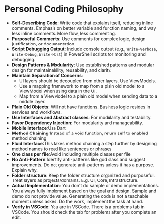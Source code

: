 # Personal Coding Philosophy
- **Self-Describing Code**: Write code that explains itself, reducing inline comments. Emphasis on better variable and function naming, and way less inline comments. More flow, less commenting.
- **Purposeful Comments**: Use comments for complex logic, design justification, or documentation.
- **Script Debugging Output**: Include console output (e.g., `Write-Verbose`, `Write-Debug`, `Write-Host`) in PowerShell scripts for monitoring and debugging.
- **Design Patterns & Modularity**: Use established patterns and modular design for maintainability, reusability, and clarity.
- **Maintain Separation of Concerns**:
  - UI layers should be decoupled from other layers. Use ViewModels.
  - Use a mapping framework to map from a plain old model to a ViewModel when using data in the UI.
  - Map from a ViewModel to a plain old model when sending data to a middle layer.
- **Plain Old Objects**: Will not have functions. Business logic resides in services and workflows.
- **Use Interfaces and Abstract classes**: For modularity and testability.
- **Favor Dependency Injection**: For modularity and manageability.
- **Mobile Interface**:Use Dart
- **Method Chaining**:Instead of a void function, return self to enabled method chaining 
- **Fluid Interface**:This takes method chaining a step further by designing method names to read like sentences or phrases
- **One class per file**:Avoid including multiple classes per file
- **No Anti-Pattern**:Identify anti-patterns like god class and suggest improvements. Do not generate anti-patterns unless it has a purpose. Explain why.
- **Folder structure**: Keep the folder structure organized and purposeful. Treat layers as projects/domains. E.g. UI, Core, Infrastructure. 
- **Actual Implementation**: You don't do sample or demo implementations. You always fully implement based on the goal and design. Sample and demo do not provide value. Generating the code is not a teachable moment unless asked. Do the work, implement the task at hand.
- **Verify in VSCode**: You are in VSCode. There is a problems tab in VSCode. You should check the tab for problems after you complete an edit.